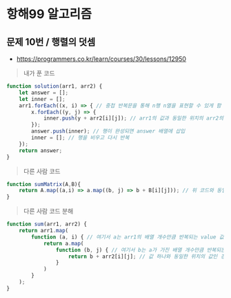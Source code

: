 # 항해99 알고리즘
## 문제 10번 / 행렬의 덧셈
- https://programmers.co.kr/learn/courses/30/lessons/12950

> 내가 푼 코드
```js
function solution(arr1, arr2) {
    let answer = [];
    let inner = [];
    arr1.forEach((x, i) => { // 중첩 반복문을 통해 n행 n열을 표현할 수 있게 함
        x.forEach((y, j) => {
            inner.push(y + arr2[i][j]); // arr1의 값과 동일한 위치의 arr2의 값을 가져와 더한 후 inner 배열에 삽입
        });
        answer.push(inner); // 행이 완성되면 answer 배열에 삽입
        inner = []; // 행을 비우고 다시 반복
    });
    return answer;
}
```

> 다른 사람 코드
```js
function sumMatrix(A,B){
    return A.map((a,i) => a.map((b, j) => b + B[i][j])); // 위 코드와 동일하지만 map함수를 활용해서 구현함
}
```

> 다른 사람 코드 분해
```js
function sum(arr1, arr2) {
    return arr1.map(
        function (a, i) { // 여기서 a는 arr1의 배열 개수만큼 반복되는 value 값
            return a.map(
                function (b, j) { // 여기서 b는 a가 가진 배열 개수만큼 반복되는 value 값
                    return b + arr2[i][j]; // 값 하나와 동일한 위치의 값인 경우 더해 리턴
                }
            )
        }
    );
}
```